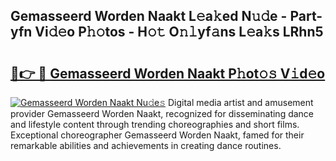 ## Gemasseerd Worden Naakt L𝚎a𝚔ed N𝚞𝚍e - Part-yfn Vi𝚍𝚎o P𝚑𝚘tos - H𝚘𝚝 O𝚗𝚕yf𝚊ns L𝚎a𝚔s LRhn5

# <h2><a href="http://kf2xwz.oniu.top/?m=Gemasseerd+Worden+Naakt">🔗👉 🔴 Gemasseerd Worden Naakt P𝚑ot𝚘𝚜 V𝚒d𝚎o</a></h2>

[![Gemasseerd Worden Naakt Nu𝚍e𝚜](https://i.imgur.com/0qMVB7G.gif)](http://kf2xwz.oniu.top/?m=Gemasseerd+Worden+Naakt)
Digital media artist and amusement provider Gemasseerd Worden Naakt, recognized for disseminating dance and lifestyle content through trending choreographies and short films. Exceptional choreographer Gemasseerd Worden Naakt, famed for their remarkable abilities and achievements in creating dance routines.  
